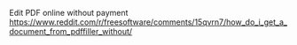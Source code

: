 
Edit PDF online without payment
https://www.reddit.com/r/freesoftware/comments/15qvrn7/how_do_i_get_a_document_from_pdffiller_without/

